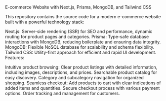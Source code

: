 E-commerce Website with Next.js, Prisma, MongoDB, and Tailwind CSS

This repository contains the source code for a modern e-commerce website built with a powerful technology stack:

Next.js: Server-side rendering (SSR) for SEO and performance, dynamic routing for product pages and categories.
Prisma: Type-safe database interactions with MongoDB, reducing boilerplate and ensuring data integrity.
MongoDB: Flexible NoSQL database for scalability and schema flexibility.
Tailwind CSS: Utility-first approach for efficient and rapid UI development.
Features:

Intuitive product browsing:
Clear product listings with detailed information, including images, descriptions, and prices.
Searchable product catalog for easy discovery.
Category and subcategory navigation for organized shopping.
Seamless checkout:
Add products to cart with clear indications of added items and quantities.
Secure checkout process with various payment options.
Order tracking and management for customers.
